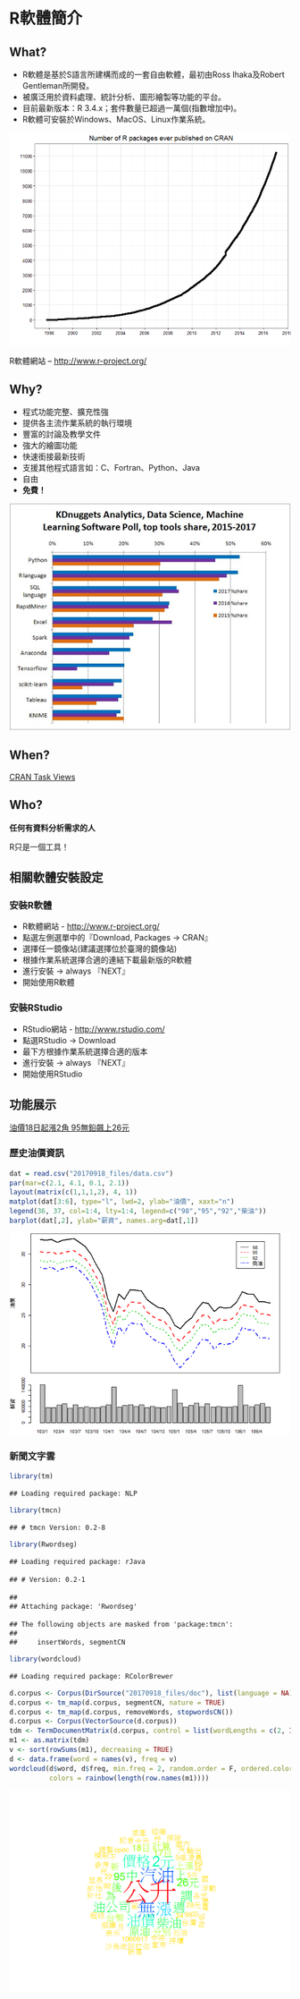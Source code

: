 R軟體簡介
================

What?
-----

-   R軟體是基於S語言所建構而成的一套自由軟體，最初由Ross Ihaka及Robert Gentleman所開發。
-   被廣泛用於資料處理、統計分析、圖形繪製等功能的平台。
-   目前最新版本：R 3.4.x；套件數量已超過一萬個(指數增加中)。
-   R軟體可安裝於Windows、MacOS、Linux作業系統。

![](20170918_files/number_of_R_packages.png)

R軟體網站 – <http://www.r-project.org/>

Why?
----

-   程式功能完整、擴充性強
-   提供各主流作業系統的執行環境
-   豐富的討論及教學文件
-   強大的繪圖功能
-   快速銜接最新技術
-   支援其他程式語言如：C、Fortran、Python、Java
-   自由
-   **免費！**

![](20170918_files/kdnuggets.jpg)

When?
-----

[CRAN Task Views](http://cran.csie.ntu.edu.tw/web/views/)

Who?
----

**任何有資料分析需求的人**

R只是一個工具！

相關軟體安裝設定
----------------

### 安裝R軟體

-   R軟體網站 - <http://www.r-project.org/>
-   點選左側選單中的『Download, Packages → CRAN』
-   選擇任一鏡像站(建議選擇位於臺灣的鏡像站)
-   根據作業系統選擇合適的連結下載最新版的R軟體
-   進行安裝 → always 『NEXT』
-   開始使用R軟體

### 安裝RStudio

-   RStudio網站 - <http://www.rstudio.com/>
-   點選RStudio → Download
-   最下方根據作業系統選擇合適的版本
-   進行安裝 → always 『NEXT』
-   開始使用RStudio

功能展示
--------

[油價18日起漲2角 95無鉛飆上26元](http://www.cna.com.tw/news/firstnews/201709170062-1.aspx)

### 歷史油價資訊

``` r
dat = read.csv("20170918_files/data.csv")
par(mar=c(2.1, 4.1, 0.1, 2.1))
layout(matrix(c(1,1,1,2), 4, 1))
matplot(dat[3:6], type="l", lwd=2, ylab="油價", xaxt="n")
legend(36, 37, col=1:4, lty=1:4, legend=c("98","95","92","柴油"))
barplot(dat[,2], ylab="薪資", names.arg=dat[,1])
```

![](20170918_files/figure-markdown_github-ascii_identifiers/unnamed-chunk-1-1.png)

### 新聞文字雲

``` r
library(tm)
```

    ## Loading required package: NLP

``` r
library(tmcn)
```

    ## # tmcn Version: 0.2-8

``` r
library(Rwordseg)
```

    ## Loading required package: rJava

    ## # Version: 0.2-1

    ## 
    ## Attaching package: 'Rwordseg'

    ## The following objects are masked from 'package:tmcn':
    ## 
    ##     insertWords, segmentCN

``` r
library(wordcloud)
```

    ## Loading required package: RColorBrewer

``` r
d.corpus <- Corpus(DirSource("20170918_files/doc"), list(language = NA))
d.corpus <- tm_map(d.corpus, segmentCN, nature = TRUE)
d.corpus <- tm_map(d.corpus, removeWords, stopwordsCN())
d.corpus <- Corpus(VectorSource(d.corpus))
tdm <- TermDocumentMatrix(d.corpus, control = list(wordLengths = c(2, Inf)))
m1 <- as.matrix(tdm)
v <- sort(rowSums(m1), decreasing = TRUE)
d <- data.frame(word = names(v), freq = v)
wordcloud(d$word, d$freq, min.freq = 2, random.order = F, ordered.colors = F, 
          colors = rainbow(length(row.names(m1))))
```

![](20170918_files/figure-markdown_github-ascii_identifiers/unnamed-chunk-2-1.png)
